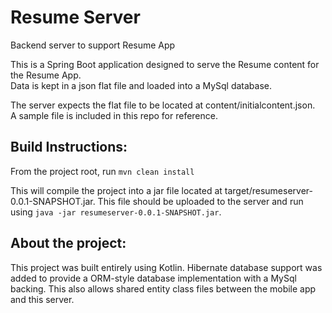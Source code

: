 # Resume Server
Backend server to support Resume App

This is a Spring Boot application designed to serve the Resume content for the Resume App.  
Data is kept in a json flat file and loaded into a MySql database.  

The server expects the flat file to be located at content/initialcontent.json.  
A sample file is included in this repo for reference.

## Build Instructions:

From the project root, run `mvn clean install`

This will compile the project into a jar file located at target/resumeserver-0.0.1-SNAPSHOT.jar.  This file should be uploaded to the server and run using `java -jar resumeserver-0.0.1-SNAPSHOT.jar`.

## About the project:
This project was built entirely using Kotlin.  Hibernate database support was added to provide a ORM-style database implementation with a MySql backing.  This also allows shared entity class files between the mobile app and this server.
